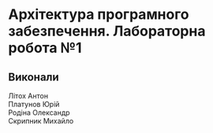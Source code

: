 # Архітектура програмного забезпечення. Лабораторна робота №1

## Виконали

Літох Антон  
Платунов Юрій  
Родіна Олександр  
Скрипник Михайло  



